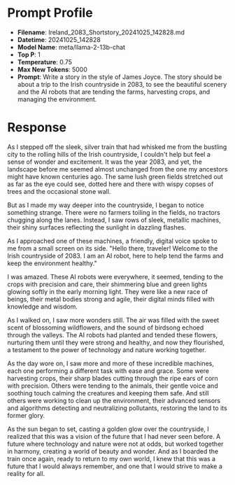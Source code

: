 
# Prompt Profile
- **Filename**: Ireland_2083_Shortstory_20241025_142828.md
- **Datetime**: 20241025_142828
- **Model Name**: meta/llama-2-13b-chat
- **Top P**: 1
- **Temperature**: 0.75
- **Max New Tokens**: 5000
- **Prompt**: Write a story in the style of James Joyce. The story should be about a trip to the Irish countryside in 2083, to see the beautiful scenery and the AI robots that are tending the farms, harvesting crops, and managing the environment.

# Response
 As I stepped off the sleek, silver train that had whisked me from the bustling city to the rolling hills of the Irish countryside, I couldn't help but feel a sense of wonder and excitement. It was the year 2083, and yet, the landscape before me seemed almost unchanged from the one my ancestors might have known centuries ago. The same lush green fields stretched out as far as the eye could see, dotted here and there with wispy copses of trees and the occasional stone wall.

But as I made my way deeper into the countryside, I began to notice something strange. There were no farmers toiling in the fields, no tractors chugging along the lanes. Instead, I saw rows of sleek, metallic machines, their shiny surfaces reflecting the sunlight in dazzling flashes.

As I approached one of these machines, a friendly, digital voice spoke to me from a small screen on its side. "Hello there, traveler! Welcome to the Irish countryside of 2083. I am an AI robot, here to help tend the farms and keep the environment healthy."

I was amazed. These AI robots were everywhere, it seemed, tending to the crops with precision and care, their shimmering blue and green lights glowing softly in the early morning light. They were like a new race of beings, their metal bodies strong and agile, their digital minds filled with knowledge and wisdom.

As I walked on, I saw more wonders still. The air was filled with the sweet scent of blossoming wildflowers, and the sound of birdsong echoed through the valleys. The AI robots had planted and tended these flowers, nurturing them until they were strong and healthy, and now they flourished, a testament to the power of technology and nature working together.

As the day wore on, I saw more and more of these incredible machines, each one performing a different task with ease and grace. Some were harvesting crops, their sharp blades cutting through the ripe ears of corn with precision. Others were tending to the animals, their gentle voice and soothing touch calming the creatures and keeping them safe. And still others were working to clean up the environment, their advanced sensors and algorithms detecting and neutralizing pollutants, restoring the land to its former glory.

As the sun began to set, casting a golden glow over the countryside, I realized that this was a vision of the future that I had never seen before. A future where technology and nature were not at odds, but worked together in harmony, creating a world of beauty and wonder. And as I boarded the train once again, ready to return to my own world, I knew that this was a future that I would always remember, and one that I would strive to make a reality for all.
